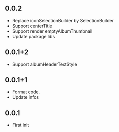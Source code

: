 ## 0.0.2
* Replace iconSelectionBuilder by SelectionBuilder
* Support centerTitle
* Support render emptyAlbumThumbnail
* Update package libs

## 0.0.1+2
* Support albumHeaderTextStyle

## 0.0.1+1
* Format code.
* Update infos

## 0.0.1

* First init

